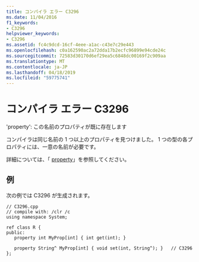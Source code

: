```yaml
---
title: コンパイラ エラー C3296
ms.date: 11/04/2016
f1_keywords:
- C3296
helpviewer_keywords:
- C3296
ms.assetid: fc4c9dcd-16cf-4eee-a1ac-c43e7c29e443
ms.openlocfilehash: c0a162590ac2a72dda17b2ecfc96899e94cde24c
ms.sourcegitcommit: 72583d30170d6ef29ea5c6848dc00169f2c909aa
ms.translationtype: MT
ms.contentlocale: ja-JP
ms.lasthandoff: 04/18/2019
ms.locfileid: "59775741"
---
```

# <a name="compiler-error-c3296"></a>コンパイラ エラー C3296

'property': この名前のプロパティが既に存在します

コンパイラは同じ名前の 1 つ以上のプロパティを見つけました。 1 つの型の各プロパティには、一意の名前が必要です。

詳細については、「 [property](../../extensions/property-cpp-component-extensions.md)」を参照してください。

## <a name="example"></a>例

次の例では C3296 が生成されます。

```
// C3296.cpp
// compile with: /clr /c
using namespace System;

ref class R {
public:
   property int MyProp[int] { int get(int); }

   property String^ MyProp[int] { void set(int, String^); }   // C3296
};
```